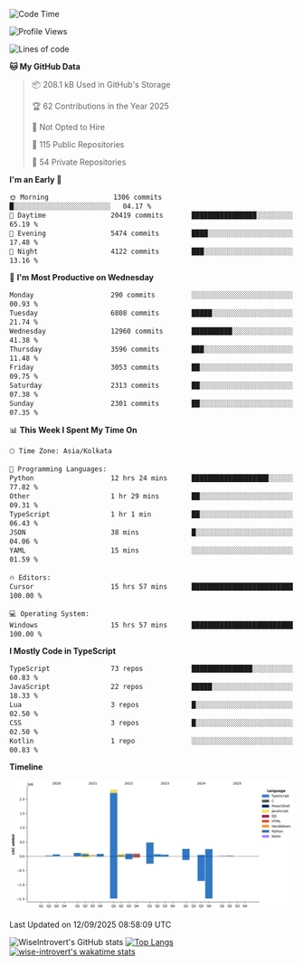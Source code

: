<!--START_SECTION:waka-->
![Code Time](http://img.shields.io/badge/Code%20Time-2%2C503%20hrs%2013%20mins-blue)

![Profile Views](http://img.shields.io/badge/Profile%20Views-7-blue)

![Lines of code](https://img.shields.io/badge/From%20Hello%20World%20I%27ve%20Written-4.1%20million%20lines%20of%20code-blue)

**🐱 My GitHub Data** 

> 📦 208.1 kB Used in GitHub's Storage 
 > 
> 🏆 62 Contributions in the Year 2025
 > 
> 🚫 Not Opted to Hire
 > 
> 📜 115 Public Repositories 
 > 
> 🔑 54 Private Repositories 
 > 
**I'm an Early 🐤** 

```text
🌞 Morning                1306 commits        █░░░░░░░░░░░░░░░░░░░░░░░░   04.17 % 
🌆 Daytime                20419 commits       ████████████████░░░░░░░░░   65.19 % 
🌃 Evening                5474 commits        ████░░░░░░░░░░░░░░░░░░░░░   17.48 % 
🌙 Night                  4122 commits        ███░░░░░░░░░░░░░░░░░░░░░░   13.16 % 
```
📅 **I'm Most Productive on Wednesday** 

```text
Monday                   290 commits         ░░░░░░░░░░░░░░░░░░░░░░░░░   00.93 % 
Tuesday                  6808 commits        █████░░░░░░░░░░░░░░░░░░░░   21.74 % 
Wednesday                12960 commits       ██████████░░░░░░░░░░░░░░░   41.38 % 
Thursday                 3596 commits        ███░░░░░░░░░░░░░░░░░░░░░░   11.48 % 
Friday                   3053 commits        ██░░░░░░░░░░░░░░░░░░░░░░░   09.75 % 
Saturday                 2313 commits        ██░░░░░░░░░░░░░░░░░░░░░░░   07.38 % 
Sunday                   2301 commits        ██░░░░░░░░░░░░░░░░░░░░░░░   07.35 % 
```


📊 **This Week I Spent My Time On** 

```text
🕑︎ Time Zone: Asia/Kolkata

💬 Programming Languages: 
Python                   12 hrs 24 mins      ███████████████████░░░░░░   77.82 % 
Other                    1 hr 29 mins        ██░░░░░░░░░░░░░░░░░░░░░░░   09.31 % 
TypeScript               1 hr 1 min          ██░░░░░░░░░░░░░░░░░░░░░░░   06.43 % 
JSON                     38 mins             █░░░░░░░░░░░░░░░░░░░░░░░░   04.06 % 
YAML                     15 mins             ░░░░░░░░░░░░░░░░░░░░░░░░░   01.59 % 

🔥 Editors: 
Cursor                   15 hrs 57 mins      █████████████████████████   100.00 % 

💻 Operating System: 
Windows                  15 hrs 57 mins      █████████████████████████   100.00 % 
```

**I Mostly Code in TypeScript** 

```text
TypeScript               73 repos            ███████████████░░░░░░░░░░   60.83 % 
JavaScript               22 repos            █████░░░░░░░░░░░░░░░░░░░░   18.33 % 
Lua                      3 repos             █░░░░░░░░░░░░░░░░░░░░░░░░   02.50 % 
CSS                      3 repos             █░░░░░░░░░░░░░░░░░░░░░░░░   02.50 % 
Kotlin                   1 repo              ░░░░░░░░░░░░░░░░░░░░░░░░░   00.83 % 
```



**Timeline**

![Lines of Code chart](https://raw.githubusercontent.com/wise-introvert/wise-introvert/master/assets/bar_graph.png)


 Last Updated on 12/09/2025 08:58:09 UTC
<!--END_SECTION:waka-->

![WiseIntrovert's GitHub stats](https://github-readme-stats.vercel.app/api?username=wise-introvert&count_private=true&show_icons=true)
[![Top Langs](https://github-readme-stats.vercel.app/api/top-langs/?username=wise-introvert&langs_count=10)](https://github.com/anuraghazra/github-readme-stats)
[![wise-introvert's wakatime stats](https://github-readme-stats.vercel.app/api/wakatime?username=wiseintrovert)](https://github.com/anuraghazra/github-readme-stats)
